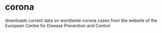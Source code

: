 # corona
downloads current data on worldwide corona cases from the website of the European Centre for Disease Prevention and Control 
